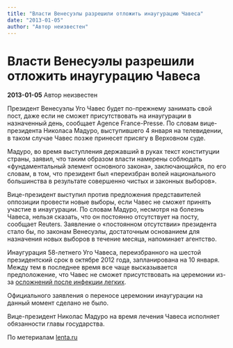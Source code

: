 ```yaml
---
title: "Власти Венесуэлы разрешили отложить инаугурацию Чавеса"
date: "2013-01-05"
author: "Автор неизвестен"
---
```


# Власти Венесуэлы разрешили отложить инаугурацию Чавеса

**2013-01-05** Автор неизвестен

Президент Венесуэлы Уго Чавес будет по-прежнему занимать свой пост, даже если не сможет присутствовать на инаугурации в назначенный день, сообщает Agence France-Presse. По словам вице-президента Николаса Мадуро, выступившего 4 января на телевидении, в таком случае Чавес позже принесет присягу в Верховном суде.

Мадуро, во время выступления державший в руках текст конституции страны, заявил, что таким образом власти намерены соблюдать «фундаментальный элемент основного закона», заключающийся, по его словам, в том, что президент был «переизбран волей национального большинства в результате совершенно чистых и законных выборов».

Вице-президент выступил против предложения представителей оппозиции провести новые выборы, если Чавес не сможет принять участие в инаугурации. По словам Мадуро, несмотря на болезнь Чавеса, нельзя сказать, что он постоянно отсутствует на посту, сообщает Reuters. Заявление о «постоянном отсутствии» президента стало бы, по законам Венесуэлы, достаточным основанием для назначения новых выборов в течение месяца, напоминает агентство.

Инаугурация 58-летнего Уго Чавеса, переизбранного на шестой президентский срок в октябре 2012 года, запланирована на 10 января. Между тем в последнее время все чаще высказывается предположение, что Чавес не сможет присутствовать на церемонии из-за [осложнений после инфекции легких](/6429.md).

Официального заявления о переносе церемонии инаугурации на данный момент сделано не было.

Вице-президент Николас Мадуро на время лечения Чавеса исполняет обязанности главы государства.

По метериалам [lenta.ru](http://www.lenta.ru/news)